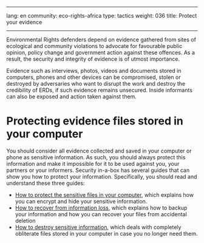 
---

lang: en
community: eco-rights-africa
type: tactics
weight: 036
title: Protect your evidence

---

Environmental Rights defenders depend on evidence gathered from sites of ecological and community violations to advocate for favourable public opinion, policy change and government action against these offences. As a result, the security and integrity of evidence is of utmost importance.

Evidence such as interviews, photos, videos and documents stored in computers, phones and other devices can be compromised, stolen or destroyed by adversaries who want to disrupt the work and destroy the credibility of ERDs, if such evidence remains unsecured. Inside informants can also be exposed and action taken against them.



# Protecting evidence files stored in your computer
You should consider all evidence collected and saved in your computer or phone as sensitive information. As such, you should always protect this information and make it impossible for it to be used against you, your partners or your informers. Security in-a-box has several guides that can show you how to protect your information. Specifically, you should read and understand these three guides:

- [How to protect the sensitive files in your computer](secure-file-storage), which explains how you can encrypt and hide your sensitive information.
- [How to recover from information loss](backup), which explains how to backup your information and how you can recover your files from accidental deletion
- [How to destroy sensitive information](destroy-sensitive-information), which deals with completely obliterate files stored in your computer in case you no longer need them.



